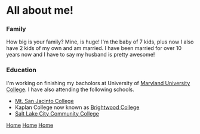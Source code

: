 # All about me!
### Family
  How big is your family? Mine, is huge! I'm the baby of 7 kids, plus now I also have 2 kids of my own and am married. I have been married for over 10 years now and I have to say my husband is pretty awesome! 


### Education
I'm working on finishing my bacholors at University of [Maryland University College](http://umuc.edu). I have also attending the following schools.
+ [Mt. San Jacinto College](https://www.msjc.edu/Pages/default.aspx)
+ Kaplan College now known as [Brightwood College](https://www.brightwood.edu/locations/vista-ca/)
+ [Salt Lake City Community College](https://www.slcc.edu)

[Home](Suzy9586.github.io/index.md)
[Home](suzy9586.github.io)
[Home](suzy9586.github.io/index.html)

